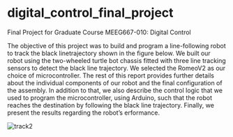 # digital_control_final_project
Final Project for Graduate Course MEEG667-010: Digital Control

The objective of this project was to build and program a line-following robot to track the black linetrajectory shown in the figure below. We built our robot using the two-wheeled turtle bot chassis fitted with three line tracking sensors to detect the black line trajectory. We selected the RomeoV2 as our choice of microcontroller. The rest of this report provides further details about the individual components of our robot and the final configuration of the assembly. In addition to that, we also describe the control logic that we used to program the microcontroller, using Arduino, such that the robot reaches the destination by following the black line trajectory. Finally, we present the results regarding the robot’s erformance.

![track2](https://user-images.githubusercontent.com/95447396/145729262-12e4cba8-ed5d-4ab9-ba7d-8128c8274c6d.png)
